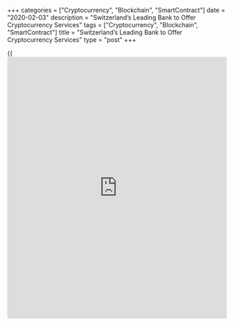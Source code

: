 +++
categories = ["Cryptocurrency", "Blockchain", "SmartContract"]
date = "2020-02-03"
description = "Switzerland’s Leading Bank to Offer Cryptocurrency Services"
tags = ["Cryptocurrency", "Blockchain", "SmartContract"]
title = "Switzerland’s Leading Bank to Offer Cryptocurrency Services"
type = "post"
+++

{{<iframe id="large-banner" src="https://www.bounty.group/#slide=14.0" width="100%" height="600" scrolling="no" style="border: 0px solid rgb(216, 221, 230); border-radius: 3px;">}}

Julius Baer, one of Switzerland's most famous investment company, has
announced recently that it was going to launch various services related
to cryptocurrencies. For this, the well-known bank will be in close
cooperation with newly licensed crypto bank Seba AG, in which Julius
Baer acquired a stake in 2018, having become its minority owner.

![julius baer shares decline][1]_Photo: Reuters_

Thе Julius Baer’s decision for Switzerland as one of the oldest credit
organizations in the country, whose authority in the global investment
industry is solid enough may be a strong trigger for the rest of the
players from the same sector to have products in line with rivals
services range that allow customers to trade and store cryptocurrencies.

It is important that the partner of Julius Baer, ​​Seba Bank AG, is an
organization whose founders came from another well-known banking
heavyweight, UBS. Recall, Seba Bank AG received permission in August
2019 to trade in securities, as well as a banking license from the main
Swiss financial regulator, FMSA, and now awaits “green light” for
working with crypto assets. For the time being, the services are offered
to customers in Switzerland where Julius Baer uses SEBA’s “cutting-edge
platform and capabilities,” according to the announcement details. After
that, Julius Baer clients will be able to receive cryptocurrency trading
services, as well as custodial services for digital assets. Seba Bank AG
itself already has a special application that supports four
cryptocurrencies: Bitcoin, Ethereum, Ethereum Classic and Litecoin.

It is worth noting that recently in Switzerland, the attitude towards
the crypto world has begun to change. Firstly, the country's government
is no longer opposing the Facebook project on launching the Libra
cryptocurrency, and officials also intend to deepen work to create a
favorable business climate for the cryptocurrency business, along with
digital services spread all-around-the world.

Julius Baer Gruppe shares tumbled by 5.07 percent on Monday after [news](https://www.letsplayfx.com/blog/forex-news-website/)
that company plans to cut 300 jobs aiming to diminish costs amid profit
lowering by 37 percent.

Source: News.[bitcoin](https://www.letsplayfx.com/blog/forex-for-bitcoin/)

   1. /files/filemanager/image/For_Analytics_23/julius_baer_reuters.jpg